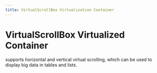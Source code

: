```yaml
---
title: VirtualScrollBox Virtualization Container
---
```


# VirtualScrollBox Virtualized Container

<div> supports horizontal and vertical virtual scrolling, which can be used to display big data in tables and lists. </div>
